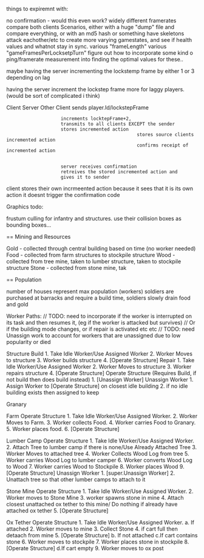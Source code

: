 things to expiremnt with:

no confirmation - would this even work? 
widely different framerates
compare both clients Scenarios, either with a huge "dump" file and compare everything, or with an md5 hash or something
	have skeletons attack eachother/etc to create more varying gamestates, and see if health values and whatnot stay in sync.
various "frameLength"
various "gameFramesPerLocksetpTurn"
	figure out how to incorporate some kind o ping/framerate measurement into finding the optimal values for these..

maybe having the server incrementing the lockstemp frame by either 1 or 3 depending on lag

having the server increment the lockstep frame more for laggy players. (would be sort of complicated i think)





Client						Server							Other Client
sends player.Id/lockstepFrame		

	
						increments locktepFrame+2, 					
						transmits to all clients EXCEPT the sender
						stores incremented action
													stores source clients incremented action
													confirms receipt of incremented action

						
						server receives confirmation
						retreives the stored incremented action and 
						gives it to sender

client stores their own incrmeented action
because it sees that it is its own action
it doesnt trigger the confirmation code




Graphics todo:

frustum culling for infantry and structures. use their collision boxes as bounding boxes...












== Mining and Resources

Gold - collected through central building based on time (no worker needed)
Food - collected from farm structures to stockpile structure
Wood - collected from tree mine, taken to lumber structure, taken to stockpile structure
Stone - collected from stone mine, tak


== Population

number of houses represent max population (workers)
soldiers are purchased at barracks and require a build time, soldiers slowly drain food and gold




Worker Paths:
// TODO: need to incorporate if the worker is interrupted on its task and then resumes it, (eg if the worker is attacked but survives)
// Or if the building mode changes, or if repair is activated etc etc
// TODO: need Unassign work to account for workers that are unassigned due to low popularity or died

Structure
	Build
		1. Take Idle Worker/Use Assigned Worker 2. Worker Moves to structure 3. Worker builds structure 4. [Operate Structure]
	Repair
		1. Take Idle Worker/Use Assigned Worker 2. Worker Moves to structure 3. Worker repairs structure 4. [Operate Structure]
	Operate Structure (Requires Build, if not build then does build instead)
		1. [Unassign Worker]
	Unassign Worker
		1. Assign Worker to [Operate Structure] on closest idle building 2. if no idle building exists then assigned to keep
		
Granary 
	
Farm
	Operate Structure
		1. Take Idle Worker/Use Assigned Worker. 
		2. Worker Moves to Farm.
		3. Worker collects Food. 
		4. Worker carries Food to Granary. 
		5. Worker places food.
		6. [Operate Structure]

Lumber Camp
	Operate Structure
		1. Take Idle Worker/Use Assigned Worker.
		2. Attach Tree to lumber camp if there is none/Use Already Attached Tree 
		3. Worker Moves to attached tree
		4. Worker Collects Wood Log from tree
		5. Worker carries Wood Log to lumber camper
		6. Worker converts Wood Log to Wood
		7. Worker carries Wood to Stockpile
	 	8. Worker places Wood
		9. [Operate Structure]
	Unassign Worker
			1. [super.Unassign Worker]
			2. Unattach tree so that other lumber camps to attach to it
			
				
Stone Mine
	Operate Structure
		1. Take Idle Worker/Use Assigned Worker.
		2. Worker moves to Stone Mine
		3. worker spawns stone in mine
		4. Attach closest unattached ox tether to this mine/ Do nothing if already have attached ox tether 
		5. [Operate Structure]	
		
Ox Tether
	Operate Structure
		1. Take Idle Worker/Use Assigned Worker.
			a. If attached
				2. Worker moves to mine
				3. Collect Stone
				4. if cart full then detaach from mine
				5. [Operate Structure]
			b. If not attached
				c.If cart contains stone
					6. Worker moves to stockpile
					7. Worker places stone in stockpile
					8. [Operate Structure]
				d.If cart empty
					9. Worker moves to ox post
					




















